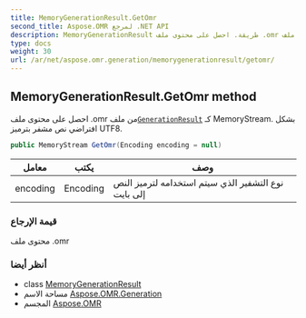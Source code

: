 ```yaml
---
title: MemoryGenerationResult.GetOmr
second_title: Aspose.OMR لمرجع .NET API
description: MemoryGenerationResult طريقة. احصل على محتوى ملف .omr من ملفGenerationResult كـ MemoryStream. بشكل افتراضي نص مشفر بترميز UTF8.
type: docs
weight: 30
url: /ar/net/aspose.omr.generation/memorygenerationresult/getomr/
---
```

## MemoryGenerationResult.GetOmr method

احصل على محتوى ملف .omr من ملف[`GenerationResult`](../../generationresult/) كـ MemoryStream. بشكل افتراضي نص مشفر بترميز UTF8.

```csharp
public MemoryStream GetOmr(Encoding encoding = null)
```

| معامل | يكتب | وصف |
| --- | --- | --- |
| encoding | Encoding | نوع التشفير الذي سيتم استخدامه لترميز النص إلى بايت |

### قيمة الإرجاع

محتوى ملف .omr

### أنظر أيضا

* class [MemoryGenerationResult](../)
* مساحة الاسم [Aspose.OMR.Generation](../../memorygenerationresult/)
* المجسم [Aspose.OMR](../../../)


